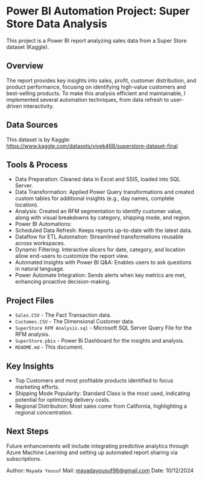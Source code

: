 # Power BI Automation Project: Super Store Data Analysis
This project is a Power BI report analyzing sales data from a Super Store dataset (Kaggle).

## Overview
The report provides key insights into sales, profit, customer distribution, and product performance, focusing on identifying high-value customers and best-selling products. To make this analysis efficient and maintainable, I implemented several automation techniques, from data refresh to user-driven interactivity.

## Data Sources
This dataset is by Kaggle:
https://www.kaggle.com/datasets/vivek468/superstore-dataset-final

## Tools & Process
- Data Preparation: Cleaned data in Excel and SSIS, loaded into SQL Server.
- Data Transformation: Applied Power Query transformations and created custom tables for additional insights (e.g., day names, complete location).
- Analysis: Created an RFM segmentation to identify customer value, along with visual breakdowns by category, shipping mode, and region.
- Power BI Automations:
- Scheduled Data Refresh: Keeps reports up-to-date with the latest data.
- Dataflow for ETL Automation: Streamlined transformations reusable across workspaces.
- Dynamic Filtering: Interactive slicers for date, category, and location allow end-users to customize the report view.
- Automated Insights with Power BI Q&A: Enables users to ask questions in natural language.
- Power Automate Integration: Sends alerts when key metrics are met, enhancing proactive decision-making.

## Project Files
- `Sales.CSV` - The Fact Transaction data.
- `Customes.CSV` - The Dimensional Customer data.
- `SuperStore RFM Analysis.sql`  - Microsoft SQL Server Query File for the RFM analysis.
- `SuperStore.pbix` - Power Bi Dashboard for the insights and analysis.
- `README.md` - This document.

## Key Insights
- Top Customers and most profitable products identified to focus marketing efforts.
- Shipping Mode Popularity: Standard Class is the most used, indicating potential for optimizing delivery costs.
- Regional Distribution: Most sales come from California, highlighting a regional concentration.

## Next Steps
Future enhancements will include integrating predictive analytics through Azure Machine Learning and setting up automated report sharing via subscriptions.

Author: `Mayada Yousuf`
Mail: mayadayousuf96@gmail.com
Date: 10/12/2024
